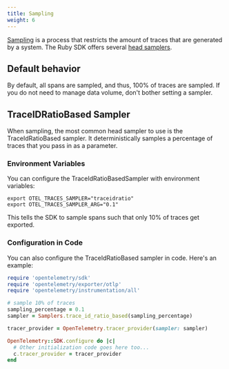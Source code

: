 ```yaml
---
title: Sampling
weight: 6
---
```


[Sampling](/docs/concepts/sampling/) is a process that restricts the amount of
traces that are generated by a system. The Ruby SDK offers several
[head samplers](/docs/concepts/sampling#head-sampling).

## Default behavior

By default, all spans are sampled, and thus, 100% of traces are sampled. If you
do not need to manage data volume, don't bother setting a sampler.

## TraceIDRatioBased Sampler

When sampling, the most common head sampler to use is the TraceIdRatioBased
sampler. It deterministically samples a percentage of traces that you pass in as
a parameter.

### Environment Variables

You can configure the TraceIdRatioBasedSampler with environment variables:

```shell
export OTEL_TRACES_SAMPLER="traceidratio"
export OTEL_TRACES_SAMPLER_ARG="0.1"
```

This tells the SDK to sample spans such that only 10% of traces get exported.

### Configuration in Code

You can also configure the TraceIdRatioBased sampler in code. Here's an example:

```ruby
require 'opentelemetry/sdk'
require 'opentelemetry/exporter/otlp'
require 'opentelemetry/instrumentation/all'

# sample 10% of traces
sampling_percentage = 0.1
sampler = Samplers.trace_id_ratio_based(sampling_percentage)

tracer_provider = OpenTelemetry.tracer_provider(sampler: sampler)

OpenTelemetry::SDK.configure do |c|
  # Other initialization code goes here too...
  c.tracer_provider = tracer_provider
end
```
